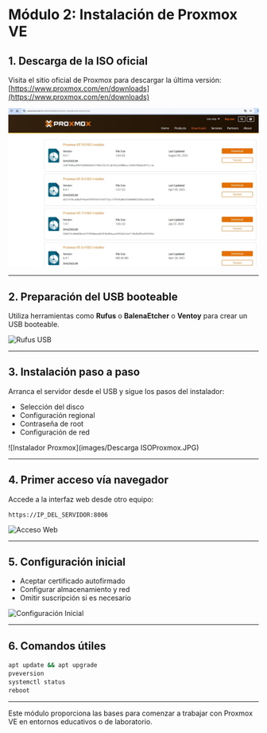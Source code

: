 
# Módulo 2: Instalación de Proxmox VE

## 1. Descarga de la ISO oficial
Visita el sitio oficial de Proxmox para descargar la última versión:
[https://www.proxmox.com/en/downloads](https://www.proxmox.com/en/downloads)

![Descarga ISO](images/Descarga_ISOProxmox.JPG)

---

## 2. Preparación del USB booteable
Utiliza herramientas como **Rufus** o **BalenaEtcher** o **Ventoy** para crear un USB booteable.

![Rufus USB](images/rufus_usb.png)

---

## 3. Instalación paso a paso
Arranca el servidor desde el USB y sigue los pasos del instalador:
- Selección del disco
- Configuración regional
- Contraseña de root
- Configuración de red

![Instalador Proxmox](images/Descarga ISOProxmox.JPG)

---

## 4. Primer acceso vía navegador
Accede a la interfaz web desde otro equipo:
```
https://IP_DEL_SERVIDOR:8006
```

![Acceso Web](images/acceso_web.png)

---

## 5. Configuración inicial
- Aceptar certificado autofirmado
- Configurar almacenamiento y red
- Omitir suscripción si es necesario

![Configuración Inicial](images/configuracion_inicial.png)

---

## 6. Comandos útiles
```bash
apt update && apt upgrade
pveversion
systemctl status
reboot
```

---

Este módulo proporciona las bases para comenzar a trabajar con Proxmox VE en entornos educativos o de laboratorio.
